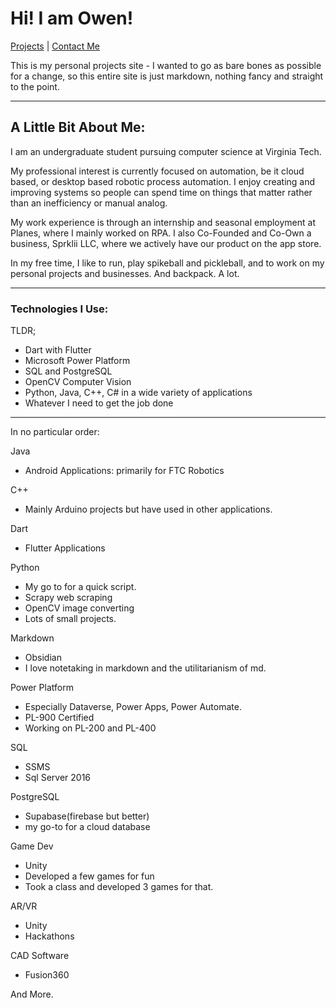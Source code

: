 # Hi! I am Owen!

[Projects](./Projects.md) | [Contact Me](./ContactMe.md)

This is my personal projects site - I wanted to go as bare bones as possible for a change, so this entire site is just markdown, nothing fancy and straight to the point.

---

## A Little Bit About Me:

I am an undergraduate student pursuing computer science at Virginia Tech.  
  
My professional interest is currently focused on automation, be it cloud based, or desktop based robotic process automation. I enjoy creating and improving systems so people can spend time on things that matter rather than an inefficiency or manual analog.  
  
My work experience is through an internship and seasonal employment at Planes, where I mainly worked on RPA. I also Co-Founded and Co-Own a business, Sprklii LLC, where we actively have our product on the app store.  
  
In my free time, I like to run, play spikeball and pickleball, and to work on my personal projects and businesses. And backpack. A lot.


---

### Technologies I Use:

TLDR;

- Dart with Flutter
- Microsoft Power Platform
- SQL and PostgreSQL
- OpenCV Computer Vision
- Python, Java, C++, C# in a wide variety of applications
- Whatever I need to get the job done

---

In no particular order:

Java 
- Android Applications: primarily for FTC Robotics

C++ 
- Mainly Arduino projects but have used in other applications.

Dart 
- Flutter Applications

Python
- My go to for a quick script. 
- Scrapy web scraping
- OpenCV image converting
- Lots of small projects. 

Markdown
- Obsidian
- I love notetaking in markdown and the utilitarianism of md.

Power Platform 
- Especially Dataverse, Power Apps, Power Automate. 
- PL-900 Certified
- Working on PL-200 and PL-400

SQL
- SSMS
- Sql Server 2016

PostgreSQL
- Supabase(firebase but better)
- my go-to for a cloud database

Game Dev
- Unity
- Developed a few games for fun
- Took a class and developed 3 games for that.

AR/VR
- Unity 
- Hackathons

CAD Software
- Fusion360

And More. 








 
